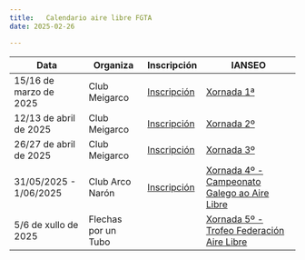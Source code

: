 ```yaml
---
title:   Calendario aire libre FGTA 
date: 2025-02-26

---
```



| Data                   	| Organiza            	| Inscripción                         	| IANSEO                                                     	|
|------------------------	|---------------------	|-------------------------------------	|------------------------------------------------------------	|
| 15/16 de marzo de 2025 	| Club Meigarco       	| [Inscripción](https://bitl.to/430T) 	| [Xornada 1ª](https://www.ianseo.net/Details.php?toId=21482) 	|
| 12/13 de abril de 2025 	| Club Meigarco       	| [Inscripción](https://bitl.to/4CZL)   | [Xornada 2º](https://www.ianseo.net/Details.php?toid=21483)   |
| 26/27 de abril de 2025 	| Club Meigarco       	| [Inscripción](https://bitl.to/4L4i)  	| [Xornada 3º](https://www.ianseo.net/Details.php?toid=21484)   |
| 31/05/2025 - 1/06/2025 	| Club Arco Narón     	| [Inscripción](https://bitl.to/4WiD)   | [Xornada 4º - Campeonato Galego ao Aire Libre](https://www.ianseo.net/Details.php?toid=21485)   |
| 5/6 de xullo de 2025   	| Flechas por un Tubo 	|                                     	| [Xornada 5º - Trofeo Federación Aire Libre](https://www.ianseo.net/Details.php?toid=21486)   |





